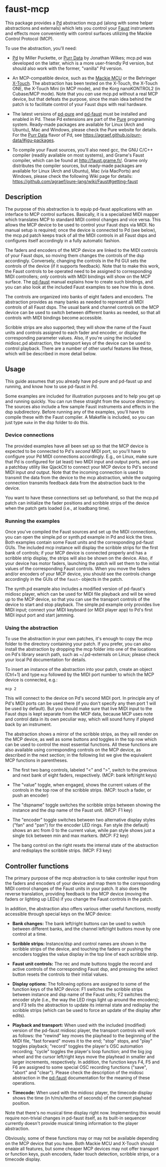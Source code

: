 
# faust-mcp

This package provides a [Pd][pd] abstraction mcp.pd (along with some helper abstractions and externals) which lets you control your [Faust][] instruments and effects more conveniently with control surfaces utilizing the Mackie Control Protocol (MCP).

To use the abstraction, you'll need:

- [Pd][pd] by Miller Puckette, or [Purr Data][purr-data] by Jonathan Wilkes; mcp.pd was developed on the latter, which is a more user-friendly Pd version, but should also work with the former, "vanilla" Pd version.

- An MCP-compatible device, such as the [Mackie MCU][] or the Behringer [X-Touch][]. The abstraction has been tested on the X-Touch, the X-Touch ONE, the X-Touch Mini (in MCP mode), and the Korg nanoKONTROL2 (in Cubase/MCP mode). Note that you *can* use mcp.pd without a real MCP device, but that defeats the purpose, since the main idea behind the patch is to facilitate control of your Faust dsps with real hardware.

- The latest versions of [pd-pure][] and [pd-faust][] must be installed and enabled in Pd. These Pd extensions are part of the [Pure][] programming system. Ready-made packages are available for Linux (Arch and Ubuntu), Mac and Windows, please check the Pure website for details. For the [Purr Data][purr-data] flavor of Pd, see https://agraef.github.io/purr-data/#jgu-packages.

- To compile your Faust sources, you'll also need gcc, the GNU C/C++ compiler (readily available on most systems), and Grame's Faust compiler, which can be found at http://faust.grame.fr/. Grame only distributes the compiler sources, but ready-made packages are available for Linux (Arch and Ubuntu), Mac (via MacPorts) and Windows, please check the following Wiki page for details: https://github.com/agraef/pure-lang/wiki/Faust#getting-faust

[pd]: http://puredata.info/
[purr-data]: https://agraef.github.io/purr-data/
[pd-faust]: https://agraef.github.io/pure-docs/pd-faust.html
[pd-pure]: https://agraef.github.io/pure-docs/pd-pure.html
[Faust]: http://faust.grame.fr/
[Pure]: https://agraef.github.io/pure-lang/
[Mackie MCU]: https://mackie.com/products/mcu-pro-and-xt-pro
[X-Touch]: https://www.musictribe.com/Categories/Behringer/Computer-Audio/Desktop-Controllers/X-TOUCH/p/P0B1X

## Description

The purpose of this abstraction is to equip pd-faust applications with an interface to MCP control surfaces. Basically, it is a specialized MIDI mapper which translates MCP to standard MIDI control changes and vice versa. This allows the MCP device to be used to control your Faust dsps via MIDI. No manual setup is required; once the device is connected to Pd (see below), the mcp.pd patch keeps track of all the MIDI controls in all Faust dsps and configures itself accordingly in a fully automatic fashion.

The faders and encoders of the MCP device are linked to the MIDI controls of your Faust dsps, so moving them changes the controls of the dsp accordingly. Conversely, changing the controls in the Pd GUI sets the controls of the device (if it supports feedback). Note that to make this work, the Faust controls to be operated need to be assigned to corresponding MIDI controllers; *only* controls with MIDI bindings will show on the MCP surface. The [pd-faust][] manual explains how to create such bindings, and you can also look at the included Faust examples to see how this is done.

The controls are organized into banks of eight faders and encoders. The abstraction provides as many banks as needed to represent all MIDI controls of all Faust dsps. The usual bank and channel controls on the MCP device can be used to switch between different banks as needed, so that all controls with MIDI bindings become accessible.

Scribble strips are also supported; they will show the name of the Faust units and controls assigned to each fader and encoder, or display the corresponding parameter values. Also, if you're using the included midiosc.pd abstraction, the transport keys of the device can be used to control playback. There are a number of other useful features like these, which will be described in more detail below.

## Usage

This guide assumes that you already have pd-pure and pd-faust up and running, and know how to use pd-faust in Pd.

Some examples are included for illustration purposes and to help you get up and running quickly. You can run these straight from the source directory. The sources also include a few sample Faust instruments and effects in the dsp subdirectory. Before running any of the examples, you'll have to compile these with the Faust compiler. A Makefile is included, so you can just type `make` in the dsp folder to do this.

### Device connections

The provided examples have all been set up so that the MCP device is expected to be connected to Pd's *second* MIDI port, so you'll have to configure your Pd MIDI connections accordingly. E.g., on Linux, make sure that Pd is configured for (at least) two MIDI input and output ports, and use a patchbay utility like QjackCtl to connect your MCP device to Pd's second MIDI input *and* output. Note that the incoming connection is used to transmit the data from the device to the mcp abstraction, while the outgoing connection transmits feedback data from the abstraction back to the device.

You want to have these connections set up beforehand, so that the mcp.pd patch can initialize the fader positions and scribble strips of the device when the patch gets loaded (i.e., at loadbang time).

### Running the examples

Once you've compiled the Faust sources and set up the MIDI connections, you can open the simple.pd or synth.pd example in Pd and kick the tires. Both examples contain some Faust units and the corresponding pd-faust GUIs. The included mcp instance will display the scribble strips for the first bank of controls; if your MCP device is connected properly and has a scribble strip display, the strips will also be shown on the device. Also, if your device has motor faders, launching the patch will set them to the initial values of the corresponding Faust controls. When you move the faders and/or encoders of your MCP device, you should see the controls change accordingly in the GUIs of the `faust~` objects in the patch.

The synth.pd example also includes a modified version of pd-faust's midiosc player, which can be used for MIDI file playback and will be wired up to the MCP device, so that you can use the transport controls of the device to start and stop playback. The simple.pd example only provides live MIDI input; connect your MIDI keyboard (or MIDI player app) to Pd's first MIDI input port and start jamming.

### Using the abstraction

To use the abstraction in your own patches, it's enough to copy the mcp folder to the directory containing your patch. If you prefer, you can also install the abstraction by dropping the mcp folder into one of the locations on Pd's library search path, such as ~/.pd-externals on Linux; please check your local Pd documentation for details.

To insert an instance of the abstraction into your patch, create an object (Ctrl+1) and type `mcp` followed by the MIDI port number to which the MCP device is connected, e.g.:

    mcp 2

This will connect to the device on Pd's second MIDI port. In principle any of Pd's MIDI ports can be used there (if you don't specify any then port 1 will be used by default). But you should make sure that live MIDI input to the Faust dsps is kept separate from the MCP data, because MCP uses note and control data in its own peculiar way, which will sound funny if played back by an instrument.

The abstraction shows a mirror of the scribble strips, as they will render on the MCP device, as well as some buttons and toggles in the top row which can be used to control the most essential functions. All these functions are also available using corresponding controls on the MCP device, as described in the next section; in the following list we give the equivalent MCP functions in parentheses.

- The first two bang controls, labeled "<" and ">", switch to the previous and next bank of eight faders, respectively. (MCP: bank left/right keys)

- The "value" toggle, when engaged, shows the current values of the controls in the top row of the scribble strips. (MCP: touch a fader, or push an encoder)

- The "dspname" toggle switches the scribble strips between showing the instance and the dsp name of the Faust unit. (MCP: F1 key)

- The "encoder" toggle switches between two alternative display styles ("fan" and "pan") for the encoder LED rings. Fan style (the default) shows an arc from 0 to the current value, while pan style shows just a single tick between min and max markers. (MCP: F2 key)

- The bang control on the right resets the internal state of the abstraction and redisplays the scribble strips. (MCP: F3 key)

## Controller functions

The primary purpose of the mcp abstraction is to take controller input from the faders and encoders of your device and map them to the corresponding MIDI control changes of the Faust units in your patch. It also does the reverse translation, providing feedback to the MCP device (moving the faders or lighting up LEDs) if you change the Faust controls in the patch.

In addition, the abstraction also offers various other useful functions, mostly accessible through special keys on the MCP device:

- **Bank changes:** The bank left/right buttons can be used to switch between different banks, and the channel left/right buttons move by one control at a time.

- **Scribble strips:** Instance/dsp and control names are shown in the scribble strips of the device, and touching the faders or pushing the encoders toggles the value display in the top line of each scribble strip.

- **Faust unit controls:** The rec and mute buttons toggle the record and active controls of the corresponding Faust dsp, and pressing the select button resets the controls to their initial values.

- **Display options:** The following options are assigned to some of the function keys of the MCP device: F1 switches the scribble strips between instance and dsp name of the Faust units; F2 switches the encoder style (i.e., the way the LED rings light up around the encoders); and F3 tells the abstraction to update its internal state and redisplay the scribble strips (which can be used to force an update of the display after edits).

- **Playback and transport:** When used with the included (modified) version of the pd-faust midiosc player, the transport controls will work as follows: the "rewind" key moves the playhead to the beginning of the MIDI file, "fast forward" moves it to the end; "stop" stops, and "play" toggles playback; "record" toggles the player's OSC automation recording; "cycle" toggles the player's loop function; and the big jog wheel and the cursor left/right keys move the playhead in smaller and larger increments, respectively. In addition, the function keys F4, F5 and F6 are assigned to some special OSC recording functions ("save", "abort" and "clear"). Please check the description of the midosc abstraction in the [pd-faust][] documentation for the meaning of these operations.

- **Timecode:** When used with the midiosc player, the timecode display shows the time (in h/m/s/tenths of seconds) of the current playhead position.

Note that there's no musical time display right now. Implementing this would require non-trivial changes in pd-faust itself, as its built-in sequencer currently doesn't provide musical timing information to the player abstraction.

Obviously, some of these functions may or may not be available depending on the MCP device that you have. Both Mackie MCU and X-Touch should enable all features, but some cheaper MCP devices may not offer transport or function keys, push encoders, fader touch detection, scribble strips, or a timecode display.
